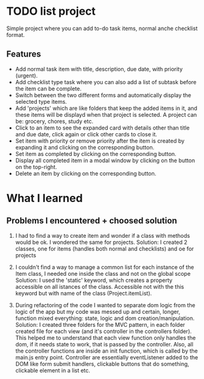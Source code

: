 # TODO list project

Simple project where you can add to-do task items, normal anche checklist format.

## Features

- Add normal task item with title, description, due date, with priority (urgent).
- Add checklist type task where you can also add a list of subtask before the item can be complete.
- Switch between the two different forms and automatically display the selected type items.
- Add 'projects' which are like folders that keep the added items in it, and these items will be displayd when that project is selected. A project can be: grocery, chores, study etc.
- Click to an item to see the expanded card with details other than title and due date, click again or click other cards to close it.
- Set item with priority or remove priority after the item is created by expanding it and clicking on the corresponding button.
- Set item as completed by clicking on the corresponding button.
- Display all completed item in a modal window by clicking on the button on the top-right.
- Delete an item by clicking on the corresponding button.

# What I learned

## Problems I encountered + choosed solution

1. I had to find a way to create item and wonder if a class with methods would be ok. I wondered the same for projects.
   Solution: I created 2 classes, one for items (handles both normal and checklists) and oe for projects

2. I couldn't find a way to manage a common list for each instance of the Item class, I needed one inside the class and not on the global scope
   Solution: I used the 'static' keyword, which creates a property accessible on all istances of the class. Accessible not with the this keyword but with name of the class (Project.itemList).

3. During refactoring of the code I wanted to separate dom logic from the logic of the app but my code was messed up and certain, longer, function mixed everything: state, logic and dom creation/manipulation.
   Solution: I created three folders for the MVC pattern, in each folder created file for each view (and it's controller in the controllers folder). This helped me to understand that each view function only handles the dom, if it needs state to work, that is passed by the controller.
   Also, all the controller functions are inside an init function, which is called by the main.js entry point. Controller are essentially eventListener added to the DOM like form submit handlers, clickable buttons that do something, clickable element in a list etc.
